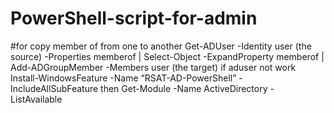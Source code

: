 # PowerShell-script-for-admin

#for copy member of from one to another 
Get-ADUser -Identity user (the source) -Properties memberof | Select-Object -ExpandProperty memberof | Add-ADGroupMember -Members user (the target)
if aduser not work 
Install-WindowsFeature -Name “RSAT-AD-PowerShell” -IncludeAllSubFeature
then 
Get-Module -Name ActiveDirectory -ListAvailable
